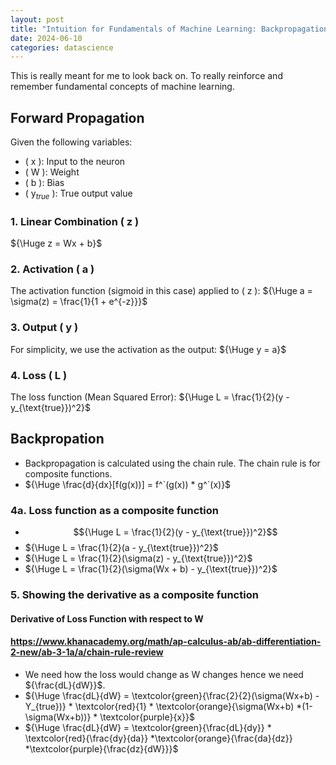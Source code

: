 ```yaml
---
layout: post
title: "Intuition for Fundamentals of Machine Learning: Backpropagation"
date: 2024-06-10
categories: datascience
---
```

This is really meant for me to look back on. To really reinforce and remember fundamental concepts of machine learning.
## Forward Propagation
Given the following variables:
- \( x \): Input to the neuron
- \( W \): Weight
- \( b \): Bias
- \( y$_{true}$ \): True output value

### 1. Linear Combination \( z \)
${\Huge z = Wx + b}$

### 2. Activation \( a \)
The activation function (sigmoid in this case) applied to \( z \):
 ${\Huge a = \sigma(z) = \frac{1}{1 + e^{-z}}}$

### 3. Output \( y \)
For simplicity, we use the activation as the output:
${\Huge y = a}$

### 4. Loss \( L \)
The loss function (Mean Squared Error):
${\Huge L = \frac{1}{2}(y - y_{\text{true}})^2}$

## Backpropation
- Backpropagation is calculated using the chain rule. The chain rule is for composite functions.
- ${\Huge \frac{d}{dx}[f(g(x))] = f^`(g(x)) * g^`(x)}$

### 4a. Loss function as a composite function
- $${\Huge L = \frac{1}{2}(y - y_{\text{true}})^2}$$
- ${\Huge L = \frac{1}{2}(a - y_{\text{true}})^2}$
- ${\Huge L = \frac{1}{2}(\sigma(z) - y_{\text{true}})^2}$
- ${\Huge L = \frac{1}{2}(\sigma(Wx + b) - y_{\text{true}})^2}$
### 5. Showing the derivative as a composite function
#### Derivative of Loss Function with respect to W
#### https://www.khanacademy.org/math/ap-calculus-ab/ab-differentiation-2-new/ab-3-1a/a/chain-rule-review
- We need how the loss would change as W changes hence we need ${\frac{dL}{dW}}$.
- ${\Huge \frac{dL}{dW} = \textcolor{green}{\frac{2}{2}(\sigma(Wx+b) - Y_{true})} * \textcolor{red}{1} * \textcolor{orange}{\sigma(Wx+b) *(1-\sigma(Wx+b))} * \textcolor{purple}{x}}$
- ${\Huge \frac{dL}{dW} = \textcolor{green}{\frac{dL}{dy}} * \textcolor{red}{\frac{dy}{da}} *\textcolor{orange}{\frac{da}{dz}} *\textcolor{purple}{\frac{dz}{dW}}}$

